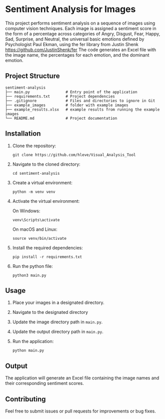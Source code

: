 # Sentiment Analysis for Images

This project performs sentiment analysis on a sequence of images using computer vision techniques. Each image is assigned a sentiment score in the form of a percentage across categories of Angry, Disgust, Fear, Happy, Sad, Surprise, and Neutral, the universal basic emotions defined by Psychologist Paul Ekman, using the fer library from Justin Shenk https://github.com/JustinShenk/fer
The code generates an Excel file with the image name, the percentages for each emotion, and the dominant emotion.

## Project Structure

```
sentiment-analysis
├── main.py                # Entry point of the application
├── requirements.txt       # Project dependencies
├── .gitignore             # Files and directories to ignore in Git
├── example_images         # folder with example images
├── example_results.xlsx   # example results from running the example images
└── README.md              # Project documentation
```

## Installation

1. Clone the repository:
   ```
   git clone https://github.com/hleve/Visual_Analysis_Tool
    ```

2. Navigate to the cloned directory:
   ```
   cd sentiment-analysis
   ```

3. Create a virtual environment:
   ```
   python -m venv venv
   ```

4. Activate the virtual environment:

   On Windows:
   ```
   venv\Scripts\activate
   ```

   On macOS and Linux:
   ```
   source venv/bin/activate
   ```

5. Install the required dependencies:
   ```
   pip install -r requirements.txt
   ```
6. Run the python file:
   ```
   python3 main.py
   ```


## Usage

1. Place your images in a designated directory.
2. Navigate to the designated directory
3. Update the image directory path in `main.py`.
4. Update the output directory path in `main.py`.
5. Run the application:

   ```
   python main.py
   ```

## Output

The application will generate an Excel file containing the image names and their corresponding sentiment scores.

## Contributing

Feel free to submit issues or pull requests for improvements or bug fixes.
